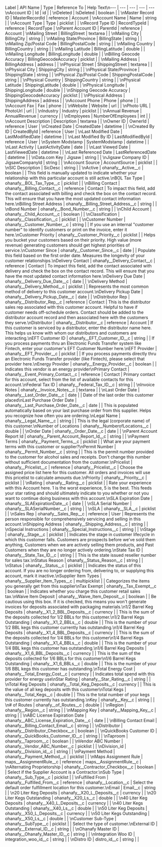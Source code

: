 Label | API Name | Type | Reference To | Help Text\n--- | --- | --- | --- | ---\nAccount ID | Id | id |  | \nDeleted | IsDeleted | boolean |  | \nMaster Record ID | MasterRecordId | reference | Account | \nAccount Name | Name | string |  | \nAccount Type | Type | picklist |  | \nRecord Type ID | RecordTypeId | reference | RecordType | \nParent Account ID | ParentId | reference | Account | \nMailing Street | BillingStreet | textarea |  | \nMailing City | BillingCity | string |  | \nMailing State/Province | BillingState | string |  | \nMailing Zip/Postal Code | BillingPostalCode | string |  | \nMailing Country | BillingCountry | string |  | \nMailing Latitude | BillingLatitude | double |  | \nMailing Longitude | BillingLongitude | double |  | \nBilling Geocode Accuracy | BillingGeocodeAccuracy | picklist |  | \nMailing Address | BillingAddress | address |  | \nPhysical Street | ShippingStreet | textarea |  | \nPhysical City | ShippingCity | string |  | \nPhysical State/Province | ShippingState | string |  | \nPhysical Zip/Postal Code | ShippingPostalCode | string |  | \nPhysical Country | ShippingCountry | string |  | \nPhysical Latitude | ShippingLatitude | double |  | \nPhysical Longitude | ShippingLongitude | double |  | \nShipping Geocode Accuracy | ShippingGeocodeAccuracy | picklist |  | \nPhysical Address | ShippingAddress | address |  | \nAccount Phone | Phone | phone |  | \nAccount Fax | Fax | phone |  | \nWebsite | Website | url |  | \nPhoto URL | PhotoUrl | url |  | \nIndustry | Industry | picklist |  | \nAnnual Revenue | AnnualRevenue | currency |  | \nEmployees | NumberOfEmployees | int |  | \nAccount Description | Description | textarea |  | \nOwner ID | OwnerId | reference | User | \nCreated Date | CreatedDate | datetime |  | \nCreated By ID | CreatedById | reference | User | \nLast Modified Date | LastModifiedDate | datetime |  | \nLast Modified By ID | LastModifiedById | reference | User | \nSystem Modstamp | SystemModstamp | datetime |  | \nLast Activity | LastActivityDate | date |  | \nLast Viewed Date | LastViewedDate | datetime |  | \nLast Referenced Date | LastReferencedDate | datetime |  | \nData.com Key | Jigsaw | string |  | \nJigsaw Company ID | JigsawCompanyId | string |  | \nAccount Source | AccountSource | picklist |  | \nSIC Description | SicDesc | string |  | \nActive | ohanafy__Active__c | boolean |  | This field is manually updated to indicate whether your relationship with this particular account is still active.\nBOL Tax Type | ohanafy__BOL_Tax_Type__c | picklist |  | \nBilling Contact | ohanafy__Billing_Contact__c | reference | Contact | To impact this field, add the contact associated with billing and check the box on the contact record. This will ensure that you have the most updated contact information here.\nBilling Street Address | ohanafy__Billing_Street_Address__c | string |  | \nBond Number | ohanafy__Bond_Number__c | string |  | \nChild Account | ohanafy__Child_Account__c | boolean |  | \nClassification | ohanafy__Classification__c | picklist |  | \nCustomer Number | ohanafy__Customer_Number__c | string |  | If you use an internal \"customer number\" to identify customers or print on the invoice, enter it here.\nCustomer Priority | ohanafy__Customer_Priority__c | picklist |  | Helps you bucket your customers based on their priority. High value (more revenue) generating customers should get highest priorities of service.\nCustomer Since | ohanafy__Customer_Since__c | date |  | Populate this field based on the first order date. Measures the longevity of your customer relationships.\nDelivery Contact | ohanafy__Delivery_Contact__c | reference | Contact | To impact this field, add the contact associated with delivery and check the box on the contact record. This will ensure that you have the most updated contact information here.\nDelivery Due Date | ohanafy__Delivery_Due_Date__c | date |  | \nDelivery Method | ohanafy__Delivery_Method__c | picklist |  | Represents the most common method of delivery to this customer account.\nDelivery Pickup Date | ohanafy__Delivery_Pickup_Date__c | date |  | \nDistributor Rep | ohanafy__Distributor_Rep__c | reference | Contact | This is the distributor sales rep associated with this customer account. Helpful to have if customer needs off-schedule orders. Contact should be added to the distributor account record and then associated here with the customers they serve.\nDistributor | ohanafy__Distributor__c | reference | Account | If this customer is serviced by a distributor, enter the distributor name here. This helps us know with whom our distributors and customers are interacting.\nEFT Customer ID | ohanafy__EFT_Customer_ID__c | string |  | If you process payments thru an Electronic Funds Transfer system like Fintech, enter your customer's EFT Customer Number here.\nEFT Provider | ohanafy__EFT_Provider__c | picklist |  | If you process payments directly thru an Electronic Funds Transfer provider (like Fintech), please select that provider here.\nEnergy Provider | ohanafy__Energy_Provider__c | boolean |  | Indicates this vendor is an energy provider\nPrimary Contact | ohanafy__Event_Primary_Contact__c | reference | Contact | Primary contact for this account, select from the list of available contacts for this account.\nFederal Tax ID | ohanafy__Federal_Tax_ID__c | string |  | \nInvoice Notes | ohanafy__Invoice_Notes__c | textarea |  | \nLast Order Date | ohanafy__Last_Order_Date__c | date |  | Date of the last order this customer placed\nLast Purchase Order Date | ohanafy__Last_Purchase_Order_Date__c | date |  | This is populated automatically based on your last purchase order from this supplier. Helps you recognize how often you are ordering.\nLegal Name | ohanafy__Legal_Name__c | string |  | This is the legal (corporate name) of this customer.\nNumber of Locations | ohanafy__NumberofLocations__c | double |  | \nOrder Date | ohanafy__Order_Date__c | date |  | \nParent Account Report Id | ohanafy__Parent_Account_Report_Id__c | string |  | \nPayment Terms | ohanafy__Payment_Terms__c | picklist |  | What are your payment terms with this customer or supplier?\nPermit Number | ohanafy__Permit_Number__c | string |  | This is the permit number provided to the customer for alcohol sales and receipts. Don't change this number without sufficient documentation from the customer.\nPricelist | ohanafy__Pricelist__c | reference | ohanafy__Pricelist__c | Choose the assigned price list here for this customer. All orders and invoices will use this pricelist to calculate amounts due.\nPriority | ohanafy__Priority__c | picklist |  | \nRating | ohanafy__Rating__c | picklist |  | Rate your experience with this Account here. 1 is the worst experience, 5 is the best. This feeds your star rating and should ultimately indicate to you whether or not you want to continue doing business with this account.\nSLA Expiration Date | ohanafy__SLAExpirationDate__c | date |  | \nSLA Serial Number | ohanafy__SLASerialNumber__c | string |  | \nSLA | ohanafy__SLA__c | picklist |  | \nSales Rep | ohanafy__Sales_Rep__c | reference | User | Represents the person responsible for comprehensively servicing and selling in this account.\nShipping Address | ohanafy__Shipping_Address__c | string |  | \nSpecial Instructions | ohanafy__Special_Instructions__c | string |  | \nStage | ohanafy__Stage__c | picklist |  | Indicates the stage in customer lifecycle in which this customer falls. Customers are prospects before we've sold them anything, Customers when we are actively selling them products, and Past Customers when they are no longer actively ordering.\nState Tax ID | ohanafy__State_Tax_ID__c | string |  | This is the state issued reseller number for sales tax.\nStatus Reason | ohanafy__Status_Reason__c | string |  | \nStatus | ohanafy__Status__c | picklist |  | Indicates the status of this account. If you are no longer ordering from, delivering to, or supplying this account, mark it inactive.\nSupplier Item Types | ohanafy__Supplier_Item_Types__c | multipicklist |  | Categorizes the items you generally get from this supplier\nTax Exempt | ohanafy__Tax_Exempt__c | boolean |  | Indicates whether you charge this customer retail sales tax.\nWaive Item Deposit | ohanafy__Waive_Item_Deposit__c | boolean |  | Be cautious using this box. If it is checked, this means you won't generate invoices for deposits associated with packaging materials.\n1/2 Barrel Keg Deposits | ohanafy__X1_2_BBL_Deposits__c | currency |  | This is the sum of the deposits collected for 1/2 BBLs for this customer.\n1/2 Barrel Kegs Outstanding | ohanafy__X1_2_BBLs__c | double |  | This is the number of your 1/2 BBL kegs this customer currently has outstanding.\n1/4 Barrel Keg Deposits | ohanafy__X1_4_BBL_Deposits__c | currency |  | This is the sum of the deposits collected for 1/4 BBLs for this customer\n1/4 Barrel Kegs Outstanding | ohanafy__X1_4_BBLs__c | double |  | This is the number of your 1/4 BBL kegs this customer has outstanding.\n1/6 Barrel Keg Deposits | ohanafy__X1_6_BBL_Deposits__c | currency |  | This is the sum of the deposits collected for 1/6 BBLs for this customer\n1/6 Barrel Kegs Outstanding | ohanafy__X1_6_BBLs__c | double |  | This is the number of your 1/6 BBL kegs this customer has outstanding.\nTotal Energy Cost | ohanafy__Total_Energy_Cost__c | currency |  | Indicates total spend with this provider for energy use\nStar Rating | ohanafy__Star_Rating__c | string |  | \nTotal Keg Deposits | ohanafy__Total_Keg_Deposits__c | currency |  | This is the value of all keg deposits with this customer\nTotal Kegs | ohanafy__Total_Kegs__c | double |  | This is the total number of your kegs this customer currently has outstanding.\nKey | ohanafy__Key__c | string |  | \n# of Routes | ohanafy__of_Routes__c | double |  | \nRegion | ohanafy__Region__c | string |  | \nMapping Key | ohanafy__Mapping_Key__c | string |  | \nABC License Expiration Date | ohanafy__ABC_License_Expiration_Date__c | date |  | \nBilling Contact Email | ohanafy__Billing_Contact_Email__c | string |  | \nDistributor | ohanafy__Distributor_Checkbox__c | boolean |  | \nQuickBooks Customer ID | ohanafy__QuickBooks_Customer_ID__c | string |  | \nTaproom | ohanafy__Taproom__c | boolean |  | \nVendor ABC Number | ohanafy__Vendor_ABC_Number__c | picklist |  | \nDivision_id | ohanafy__Division_id__c | string |  | \nPayment Method | ohanafy__Payment_Method__c | picklist |  | \nMaps Assignment Rule | maps__AssignmentRule__c | reference | maps__AssignmentRule__c | \nAlternating Proprietorship | ohanafy__Contractor_Checkbox__c | boolean |  | Select if the Supplier Account is a Contractor.\nSub Type | ohanafy__Sub_Type__c | picklist |  | \nFulfilled From | ohanafy__Fulfilled_From__c | reference | ohanafy__Location__c | Select the default order fulfillment location for this customer.\nEmail | Email__c | string |  | \n20 Liter Keg Deposits | ohanafy__X20_L_Deposits__c | currency |  | \n20 Liter Kegs Outstanding | ohanafy__X20_Ls__c | double |  | \n40 Liter Keg Deposits | ohanafy__X40_L_Deposits__c | currency |  | \n40 Liter Kegs Outstanding | ohanafy__X40_Ls__c | double |  | \n50 Liter Keg Deposits | ohanafy__X50_L_Deposits__c | currency |  | \n50 Liter Kegs Outstanding | ohanafy__X50_Ls__c | double |  | \nCustomer Sub-Type | ohanafy__SubType__c | picklist |  | Select the type of customer.\nExternal ID | ohanafy__External_ID__c | string |  | \nOhanafy Master ID | ohanafy__Ohanafy_Master_ID__c | string |  | \nIntegration Woo ID | integration_woo_id__c | string |  | \nDistro ID | distro_id__c | string |  |
